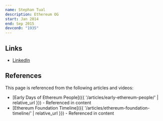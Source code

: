 ```yaml
---
name: Stephan Tual
description: Ethereum OG
start: Jan 2014
end: Sep 2015
devcon0: "1935"
---
```


## Links
- [LinkedIn](https://www.linkedin.com/in/stephantual/)

## References

This page is referenced from the following articles and videos:

- [Early Days of Ethereum People]({{ '/articles/early-ethereum-people/' | relative_url }}) - Referenced in content
- [Ethereum Foundation Timeline]({{ '/articles/ethereum-foundation-timeline/' | relative_url }}) - Referenced in content
